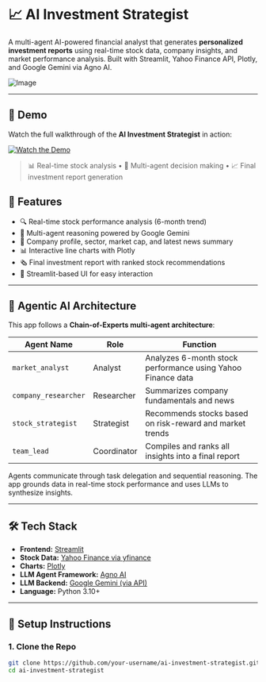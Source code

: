 # 📈 AI Investment Strategist

A multi-agent AI-powered financial analyst that generates **personalized investment reports** using real-time stock data, company insights, and market performance analysis. Built with Streamlit, Yahoo Finance API, Plotly, and Google Gemini via Agno AI.

![Image](https://github.com/user-attachments/assets/fd3a2488-651c-447b-a720-b4878b7901a6)

---
## 🎥 Demo

Watch the full walkthrough of the **AI Investment Strategist** in action:

[![Watch the Demo](https://img.youtube.com/vi/YOUR_VIDEO_ID_HERE/0.jpg)](https://www.youtube.com/watch?v=YOUR_VIDEO_ID_HERE)

> 📊 Real-time stock analysis • 🧠 Multi-agent decision making • 📈 Final investment report generation
> 
## 🚀 Features

- 🔍 Real-time stock performance analysis (6-month trend)
- 🧠 Multi-agent reasoning powered by Google Gemini
- 🏢 Company profile, sector, market cap, and latest news summary
- 📊 Interactive line charts with Plotly
- 🗞️ Final investment report with ranked stock recommendations
- 💽 Streamlit-based UI for easy interaction

---

## 🧠 Agentic AI Architecture

This app follows a **Chain-of-Experts multi-agent architecture**:

| Agent Name         | Role        | Function                                                               |
|--------------------|-------------|------------------------------------------------------------------------|
| `market_analyst`   | Analyst     | Analyzes 6-month stock performance using Yahoo Finance data            |
| `company_researcher` | Researcher | Summarizes company fundamentals and news                               |
| `stock_strategist` | Strategist  | Recommends stocks based on risk-reward and market trends               |
| `team_lead`        | Coordinator | Compiles and ranks all insights into a final report                    |

Agents communicate through task delegation and sequential reasoning. The app grounds data in real-time stock performance and uses LLMs to synthesize insights.

---

## 🛠️ Tech Stack

- **Frontend:** [Streamlit](https://streamlit.io/)
- **Stock Data:** [Yahoo Finance via yfinance](https://pypi.org/project/yfinance/)
- **Charts:** [Plotly](https://plotly.com/)
- **LLM Agent Framework:** [Agno AI](https://pypi.org/project/agno/)
- **LLM Backend:** [Google Gemini (via API)](https://deepmind.google/technologies/gemini/)
- **Language:** Python 3.10+

---

## 🧹 Setup Instructions

### 1. Clone the Repo

```bash
git clone https://github.com/your-username/ai-investment-strategist.git
cd ai-investment-strategist
